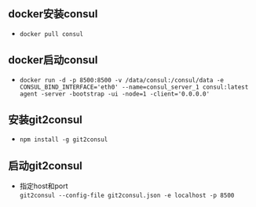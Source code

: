 ## docker安装consul
* `docker pull consul`

## docker启动consul
* `docker run -d -p 8500:8500 -v /data/consul:/consul/data -e CONSUL_BIND_INTERFACE='eth0' --name=consul_server_1 consul:latest agent -server -bootstrap -ui -node=1 -client='0.0.0.0'`

## 安装git2consul
* `npm install -g git2consul`

## 启动git2consul
* 指定host和port   
`git2consul --config-file git2consul.json -e localhost -p 8500`
